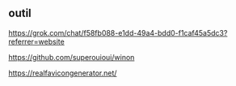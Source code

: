 ## outil 

https://grok.com/chat/f58fb088-e1dd-49a4-bdd0-f1caf45a5dc3?referrer=website

https://github.com/superouioui/winon

https://realfavicongenerator.net/